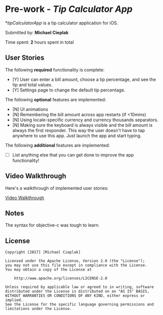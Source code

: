 # Pre-work - *Tip Calculator App*

**tipCalculatorApp* is a tip calculator application for iOS.

Submitted by: **Michael Cieplak**

Time spent: **2** hours spent in total

## User Stories

The following **required** functionality is complete:

* [Y] User can enter a bill amount, choose a tip percentage, and see the tip and total values.
* [Y] Settings page to change the default tip percentage.

The following **optional** features are implemented:
* [N] UI animations
* [N] Remembering the bill amount across app restarts (if <10mins)
* [N] Using locale-specific currency and currency thousands separators.
* [N] Making sure the keyboard is always visible and the bill amount is always the first responder. This way the user doesn't have to tap anywhere to use this app. Just launch the app and start typing.

The following **additional** features are implemented:

- [ ] List anything else that you can get done to improve the app functionality!

## Video Walkthrough 

Here's a walkthrough of implemented user stories:

[Video Walkthrough](http://imgur.com/a/XQokT)

## Notes

The syntax for objective-c was tough to learn.

## License

    Copyright [2017] [Michael Cieplak]

    Licensed under the Apache License, Version 2.0 (the "License");
    you may not use this file except in compliance with the License.
    You may obtain a copy of the License at

        http://www.apache.org/licenses/LICENSE-2.0

    Unless required by applicable law or agreed to in writing, software
    distributed under the License is distributed on an "AS IS" BASIS,
    WITHOUT WARRANTIES OR CONDITIONS OF ANY KIND, either express or implied.
    See the License for the specific language governing permissions and
    limitations under the License.
